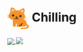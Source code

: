 # <img src="./cat icon.png" width="50" height="50" align="center">&nbsp;Chilling
<a href="https://github.com/anuraghazra/github-readme-stats">
  <img align="center" src="https://github-readme-stats.vercel.app/api?username=two-six&show_icons=true&include_all_commits=true&theme=gruvbox_light&hide_border=true" />
</a>
<a href="https://github.com/anuraghazra/convoychat">
  <img align="top" src="https://github-readme-stats.vercel.app/api/top-langs?username=two-six&repo=convoychat&theme=gruvbox_light&hide_border=true" />
</a>
